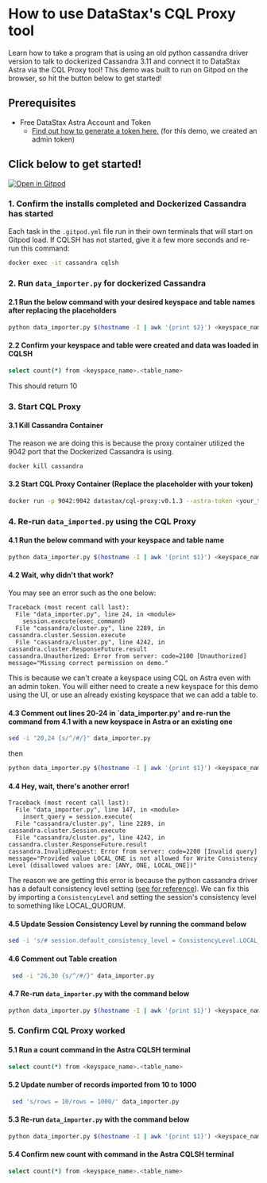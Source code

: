 # How to use DataStax's CQL Proxy tool

Learn how to take a program that is using an old python cassandra driver version to talk to dockerized Cassandra 3.11 and connect it to DataStax Astra via the CQL Proxy tool! This demo was built to run on Gitpod on the browser, so hit the button below to get started!

## Prerequisites
- Free DataStax Astra Account and Token
  - [Find out how to generate a token here.](https://docs.datastax.com/en/astra/docs/manage/org/manage-tokens.html) (for this demo, we created an admin token)

## Click below to get started!

[![Open in Gitpod](https://gitpod.io/button/open-in-gitpod.svg)](https://gitpod.io/#https://github.com/Anant/example-cql-proxy)

### 1. Confirm the installs completed and Dockerized Cassandra has started
Each task in the `.gitpod.yml` file run in their own terminals that will start on Gitpod load. If CQLSH has not started, give it a few more seconds and re-run this command:
```bash
docker exec -it cassandra cqlsh
```


### 2. Run `data_importer.py` for dockerized Cassandra
#### 2.1 Run the below command with your desired keyspace and table names after replacing the placeholders
```bash
python data_importer.py $(hostname -I | awk '{print $2}') <keyspace_name> <table_name>
```

#### 2.2 Confirm your keyspace and table were created and data was loaded in CQLSH
```bash
select count(*) from <keyspace_name>.<table_name>
```

This should return 10

### 3. Start CQL Proxy
#### 3.1 Kill Cassandra Container
The reason we are doing this is because the proxy container utilized the 9042 port that the Dockerized Cassandra is using. 

```bash
docker kill cassandra
```

#### 3.2 Start CQL Proxy Container (Replace the placeholder with your token)
```bash
docker run -p 9042:9042 datastax/cql-proxy:v0.1.3 --astra-token <your_token>
```

### 4. Re-run `data_imported.py` using the CQL Proxy

#### 4.1 Run the below command with your keyspace and table name
```bash
python data_importer.py $(hostname -I | awk '{print $1}') <keyspace_name> <table_name>
```

#### 4.2 Wait, why didn't that work?
You may see an error such as the one below:
```console
Traceback (most recent call last):
  File "data_importer.py", line 24, in <module>
    session.execute(exec_command)
  File "cassandra/cluster.py", line 2289, in cassandra.cluster.Session.execute
  File "cassandra/cluster.py", line 4242, in cassandra.cluster.ResponseFuture.result
cassandra.Unauthorized: Error from server: code=2100 [Unauthorized] message="Missing correct permission on demo."
```
This is because we can't create a keyspace using CQL on Astra even with an admin token. You will either need to create a new keyspace for this demo using the UI, or use an already existing keyspace that we can add a table to.

#### 4.3 Comment out lines 20-24 in `data_importer.py' and re-run the command from 4.1 with a new keyspace in Astra or an existing one
```bash
sed -i "20,24 {s/^/#/}" data_importer.py
```

then

```bash
python data_importer.py $(hostname -I | awk '{print $1}') <keyspace_name> <table_name>
```

#### 4.4 Hey, wait, there's another error!
```console
Traceback (most recent call last):
  File "data_importer.py", line 147, in <module>
    insert_query = session.execute(
  File "cassandra/cluster.py", line 2289, in cassandra.cluster.Session.execute
  File "cassandra/cluster.py", line 4242, in cassandra.cluster.ResponseFuture.result
cassandra.InvalidRequest: Error from server: code=2200 [Invalid query] message="Provided value LOCAL_ONE is not allowed for Write Consistency Level (disallowed values are: [ANY, ONE, LOCAL_ONE])"
```

The reason we are getting this error is because the python cassandra driver has a default consistency level setting ([see for reference](https://docs.datastax.com/en/developer/python-driver/3.19/api/cassandra/#cassandra.ConsistencyLevel)). We can fix this by importing a `ConsistencyLevel` and setting the session's consistency level to something like LOCAL_QUORUM.

#### 4.5 Update Session Consistency Level by running the command below
```bash
sed -i 's/# session.default_consistency_level = ConsistencyLevel.LOCAL_QUORUM/session.default_consistency_level = ConsistencyLevel.LOCAL_QUORUM/' data_importer.py 
```

#### 4.6 Comment out Table creation
```bash
 sed -i "26,30 {s/^/#/}" data_importer.py
```

#### 4.7 Re-run `data_importer.py` with the command below
```bash
python data_importer.py $(hostname -I | awk '{print $1}') <keyspace_name> <table_name>
```

### 5. Confirm CQL Proxy worked

#### 5.1 Run a count command in the Astra CQLSH terminal
```bash
select count(*) from <keyspace_name>.<table_name>
```

#### 5.2 Update number of records imported from 10 to 1000
```bash
 sed 's/rows = 10/rows = 1000/' data_importer.py 
```

#### 5.3 Re-run `data_importer.py` with the command below
```bash
python data_importer.py $(hostname -I | awk '{print $1}') <keyspace_name> <table_name>
```

#### 5.4 Confirm new count with command in the Astra CQLSH terminal
```bash
select count(*) from <keyspace_name>.<table_name>
```

